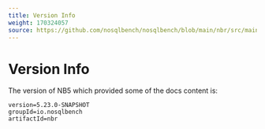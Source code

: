 ```yaml
---
title: Version Info
weight: 170324057
source: https://github.com/nosqlbench/nosqlbench/blob/main/nbr/src/main/resources/nb_version_info.md
---
```

# Version Info

The version of NB5 which provided some of the docs content is:

```
version=5.23.0-SNAPSHOT
groupId=io.nosqlbench
artifactId=nbr
```
